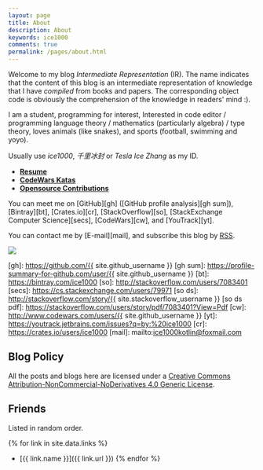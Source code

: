 ```yaml
---
layout: page
title: About
description: About
keywords: ice1000
comments: true
permalink: /pages/about.html
---
```


Welcome to my blog *Intermediate Representation* (IR).
The name indicates that the content of this blog is an intermediate representation
of knowledge that I have *compiled* from books and papers.
The corresponding object code is obviously the comprehension of the knowledge in
readers' mind :).

I am a student, programming for interest,
Interested in code editor / programming language theory / mathematics (particularly algebra) / type theory,
loves animals (like snakes), and sports (football, swimming and yoyo).

Usually use *ice1000*, *千里冰封* or *Tesla Ice Zhang* as my ID.

+ [**Resume**](resume.html)
+ [**CodeWars Katas**](codewars.html)
+ [**Opensource Contributions**](/opensource-contributions/)

You can meet me on
[GitHub][gh] ([GitHub profile analysis][gh sum]),
[Bintray][bt],
[Crates.io][cr],
[StackOverflow][so],
[StackExchange Computer Science][secs],
[CodeWars][cw],
and [YouTrack][yt].

You can contact me by [E-mail][mail],
and subscribe this blog by [RSS](/feed.xml).

[![](http://stackexchange.com/users/flair/9532102.png)](http://stackoverflow.com/users/7083401/ice1000 "profile for ice1000 at Stack Overflow, Q&A for professional and enthusiast programmers")

 [gh]: https://github.com/{{ site.github_username }}
 [gh sum]: https://profile-summary-for-github.com/user/{{ site.github_username }}
 [bt]: https://bintray.com/ice1000
 [so]: http://stackoverflow.com/users/7083401
 [secs]: https://cs.stackexchange.com/users/79971
 [so ds]: http://stackoverflow.com/story/{{ site.stackoverflow_username }}
 [so ds pdf]: https://stackoverflow.com/users/story/pdf/7083401?View=Pdf
 [cw]: http://www.codewars.com/users/{{ site.github_username }}
 [yt]: https://youtrack.jetbrains.com/issues?q=by:%20ice1000
 [cr]: https://crates.io/users/ice1000
 [mail]: mailto:ice1000kotlin@foxmail.com

<!-- ## StackExchange Sites -->

<!-- + [![](https://gamedev.stackexchange.com/users/flair/106607.png)](https://gamedev.stackexchange.com/users/106607/ice1000 "profile for ice1000 at Game Development Stack Exchange, Q&A for professional and independent game developers") -->
<!-- + [![](https://codegolf.stackexchange.com/users/flair/70943.png)](https://codegolf.stackexchange.com/users/70943/ice1000 "profile for ice1000 at Programming Puzzles & Code Golf Stack Exchange, Q&A for programming puzzle enthusiasts and code golfers") -->
<!-- + [![](https://askubuntu.com/users/flair/721173.png)](https://askubuntu.com/users/721173/ice1000 "profile for ice1000 at Ask Ubuntu, Q&A for Ubuntu users and developers") -->
<!-- + [![](https://tex.stackexchange.com/users/flair/145304.png)](https://tex.stackexchange.com/users/145304/ice1000 "profile for ice1000 at TeX - LaTeX Stack Exchange, Q&amp;A for users of TeX, LaTeX, ConTeXt, and related typesetting systems") -->

<!-- ## Contact -->

<!-- {% for website in site.data.social %} -->
<!-- * {{ website.sitename }}：[@{{ website.name }}]({{ website.url }}) -->
<!-- {% endfor %} -->


## Blog Policy

<!--
[![License: CC BY-NC-ND 4.0](https://img.shields.io/badge/License-CC%20BY--NC--ND%204.0-lightgrey.svg)](http://creativecommons.org/licenses/by-nc-nd/4.0/)
<a rel="license" href="http://creativecommons.org/licenses/by-nc-nd/4.0/">
<img alt="Creative Commons License" style="border-width:0" src="https://i.creativecommons.org/l/by-nc-nd/4.0/88x31.png" />
</a>
-->


All the posts and blogs here are licensed under a
<a rel="license" href="http://creativecommons.org/licenses/by-nc-nd/4.0/">
Creative Commons Attribution-NonCommercial-NoDerivatives 4.0 Generic License</a>.

## Friends

Listed in random order.<br/>

{% for link in site.data.links %}
+ [{{ link.name }}]({{ link.url }})
{% endfor %}
